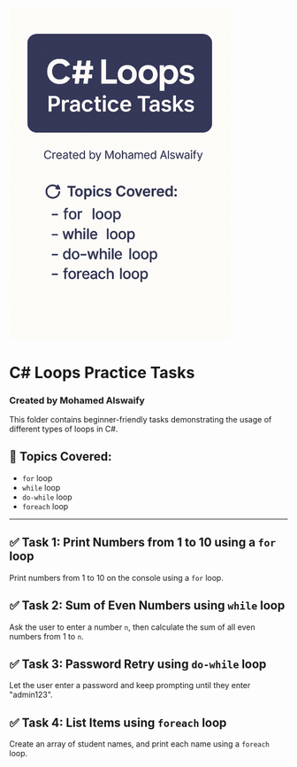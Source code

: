 <img src="CSharp_Loops_Practice_Tasks.png" alt="C# Loops Practice Tasks" width="400"/>

# C# Loops Practice Tasks  
### Created by Mohamed Alswaify  

This folder contains beginner-friendly tasks demonstrating the usage of different types of loops in C#.

## 🔁 Topics Covered:
- `for` loop  
- `while` loop  
- `do-while` loop  
- `foreach` loop  

---

## ✅ Task 1: Print Numbers from 1 to 10 using a `for` loop  
Print numbers from 1 to 10 on the console using a `for` loop.

## ✅ Task 2: Sum of Even Numbers using `while` loop  
Ask the user to enter a number `n`, then calculate the sum of all even numbers from 1 to `n`.

## ✅ Task 3: Password Retry using `do-while` loop  
Let the user enter a password and keep prompting until they enter "admin123".

## ✅ Task 4: List Items using `foreach` loop  
Create an array of student names, and print each name using a `foreach` loop.
